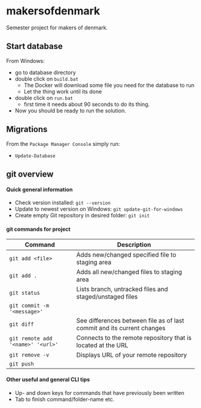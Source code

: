 # makersofdenmark
Semester project for makers of denmark. 

## Start database
From Windows:
- go to database directory
- double click on `build.bat`
  * The Docker will download some file you need for the database to run
  * Let the thing work until its done
- double click on `run.bat`
  * first time it needs about 90 seconds to do its thing.
- Now you should be ready to run the solution.

## Migrations
From the `Package Manager Console` simply run:
- `Update-Database`

## git overview
#### Quick general information

- Check version installed: `git --version`
- Update to newest version on Windows: `git update-git-for-windows`
- Create empty Git repository in desired folder: `git init`

#### git commands for project
Command | Description
------- | -----------
`git add <file>` | Adds new/changed specified file to staging area
`git add .` | Adds all new/changed files to staging area
`git status` | Lists branch, untracked files and staged/unstaged files
`git commit -m '<message>'` |
`git diff` | See differences between file as of last commit and its current changes
`git remote add '<name>' '<url>'` | Connects to the remote repository that is located at the URL
`git remove -v` | Displays URL of your remote repository
`git push` |


#### Other useful and general CLI tips
- Up- and down keys for commands that have previously been written
- Tab to finish command/folder-name etc.
